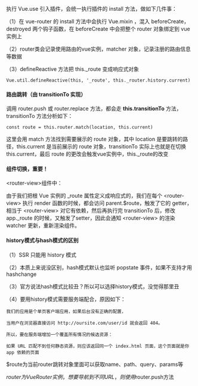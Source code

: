 执行 Vue.use 引入插件，会统一执行插件的 install 方法，做如下几件事：

（1）在 vue-router 的 install 方法中会执行 Vue.mixin ，混入 beforeCreate，destroyed 两个钩子函数，在 beforeCreate 中会把整个 router 对象绑定到 vue 实例上

（2）router类会记录使用路由的vue实例，matcher 对象，记录注册的路由信息等数据

（3）defineReactive 方法把 this._route 变成响应式对象

```
Vue.util.defineReactive(this, '_route', this._router.history.current)
```

#### 路由跳转（由 transitionTo 实现）

调用 router.push 或 router.replace 方法，都会走 <strong>this.transitionTo</strong> 方法，transitionTo 方法分析如下：

```
const route = this.router.match(location, this.current)
```

这里会用 match 方法找到需要展示的 route 对象，其中 location 是要跳转的路径，this.current 是当前展示的 route 对象，transitionTo 实际上也就是在切换 this.current，最后 route 的更改会触发vue实例中，this._route的改变

#### 组件切换，重要！

\<router-view\>组件中：

由于我们把根 Vue 实例的 _route 属性定义成响应式的，我们在每个 \<router-view\> 执行 render 函数的时候，都会访问 parent.$route，触发了它的 getter，相当于 \<router-view\> 对它有依赖，然后再执行完 transitionTo 后，修改 app._route 的时候，又触发了setter，因此会通知 \<router-view\> 的渲染 watcher 更新，重新渲染组件。

#### history模式与hash模式的区别

（1）SSR 只能用 history 模式

（2）本质上来说没区别，hash模式默认也监听 popstate 事件，如果不支持才用 hashchange

（3）官方说法hash模式比较丑？所以可以选择history模式，没觉得那里丑

（4）要用history模式需要服务端配合，原因如下：

```
我们的应用是个单页客户端应用，如果后台没有正确的配置，

当用户在浏览器直接访问 http://oursite.com/user/id 就会返回 404。

所以，要在服务端增加一个覆盖所有情况的候选资源：

如果 URL 匹配不到任何静态资源，则应该返回同一个 index.html 页面，这个页面就是你 app 依赖的页面
```

$route为当前router跳转对象里面可以获取name、path、query、params等

$router为VueRouter实例，想要导航到不同URL，则使用$router.push方法

